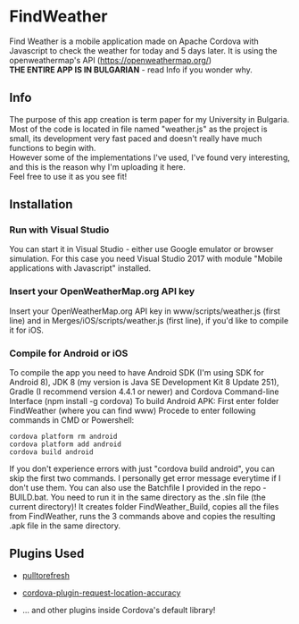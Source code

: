 # FindWeather
Find Weather is a mobile application made on Apache Cordova with Javascript to check the weather for today and 5 days later.
It is using the openweathermap's API (https://openweathermap.org/)  
**THE ENTIRE APP IS IN BULGARIAN** - read Info if you wonder why.  

## Info
The purpose of this app creation is term paper for my University in Bulgaria.  
Most of the code is located in file named "weather.js" as the project is small, its development very fast paced and doesn't really have much functions to begin with.  
However some of the implementations I've used, I've found very interesting, and this is the reason why I'm uploading it here.  
Feel free to use it as you see fit!

## Installation
### Run with Visual Studio
You can start it in Visual Studio - either use Google emulator or browser simulation. For this case you need Visual Studio 2017 with module "Mobile applications with Javascript" installed.
### Insert your OpenWeatherMap.org API key
Insert your OpenWeatherMap.org API key in www/scripts/weather.js (first line) and in Merges/iOS/scripts/weather.js (first line), if you'd like to compile it for iOS.

### Compile for Android or iOS
To compile the app you need to have Android SDK (I'm using SDK for Android 8), JDK 8 (my version is Java SE Development Kit 8 Update 251), Gradle (I recommend version 4.4.1 or newer) and Cordova Command-line Interface (npm install -g cordova)
To build Android APK:
First enter folder FindWeather (where you can find www)
Procede to enter following commands in CMD or Powershell:
```Batchfile
cordova platform rm android
cordova platform add android
cordova build android
```
If you don't experience errors with just "cordova build android", you can skip the first two commands. I personally get error message everytime if I don't use them.
You can also use the Batchfile I provided in the repo - BUILD.bat.
You need to run it in the same directory as the .sln file (the current directory)!
It creates folder FindWeather_Build, copies all the files from FindWeather, runs the 3 commands above and copies the resulting .apk file in the same directory.

## Plugins Used

* [pulltorefresh](https://github.com/BoxFactura/pulltorefresh.js)

* [cordova-plugin-request-location-accuracy](https://github.com/dpa99c/cordova-plugin-request-location-accuracy)

* ... and other plugins inside Cordova's default library!
